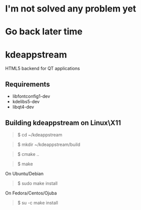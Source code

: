 # I'm not solved any problem yet
# Go back later time

# kdeappstream
HTML5 backend for QT applications

Requirements
------------
* libfontconfig1-dev
* kdelibs5-dev
* libqt4-dev



Building kdeappstream on Linux\X11
----------------------------------

>$ cd ~/kdeappstream

>$ mkdir ~/kdeappstream/build

>$ cmake ..

>$ make

On Ubuntu/Debian
>$ sudo make install

On Fedora/Centos/Ojuba
>$ su -c make install
